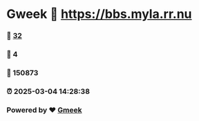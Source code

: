 # Gweek :link: https://bbs.myla.rr.nu 
### :page_facing_up: [32](https://bbs.myla.rr.nu/tag.html) 
### :speech_balloon: 4 
### :hibiscus: 150873 
### :alarm_clock: 2025-03-04 14:28:38 
### Powered by :heart: [Gmeek](https://github.com/Meekdai/Gmeek)
